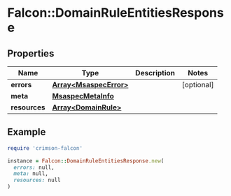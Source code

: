# Falcon::DomainRuleEntitiesResponse

## Properties

| Name | Type | Description | Notes |
| ---- | ---- | ----------- | ----- |
| **errors** | [**Array&lt;MsaspecError&gt;**](MsaspecError.md) |  | [optional] |
| **meta** | [**MsaspecMetaInfo**](MsaspecMetaInfo.md) |  |  |
| **resources** | [**Array&lt;DomainRule&gt;**](DomainRule.md) |  |  |

## Example

```ruby
require 'crimson-falcon'

instance = Falcon::DomainRuleEntitiesResponse.new(
  errors: null,
  meta: null,
  resources: null
)
```

